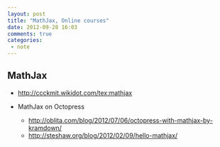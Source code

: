 ```yaml
---
layout: post
title: "MathJax, Online courses"
date: 2012-09-28 16:03
comments: true
categories: 
 - note
---
```


## MathJax

* <http://ccckmit.wikidot.com/tex:mathjax>

* MathJax on Octopress
    * <http://oblita.com/blog/2012/07/06/octopress-with-mathjax-by-kramdown/>
    * <http://steshaw.org/blog/2012/02/09/hello-mathjax/>

